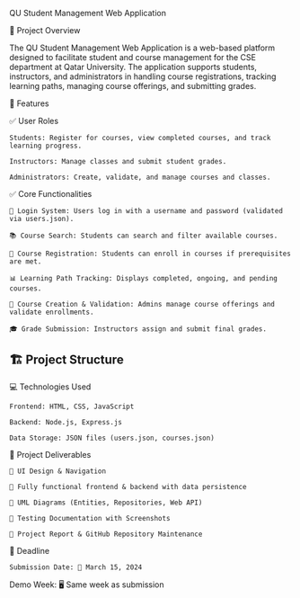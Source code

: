 QU Student Management Web Application

📌 Project Overview

The QU Student Management Web Application is a web-based platform designed to facilitate student and course management for the CSE department at Qatar University. The application supports students, instructors, and administrators in handling course registrations, tracking learning paths, managing course offerings, and submitting grades.

🚀 Features

✅ User Roles

    Students: Register for courses, view completed courses, and track learning progress.

    Instructors: Manage classes and submit student grades.

    Administrators: Create, validate, and manage courses and classes.

✅ Core Functionalities

    🔐 Login System: Users log in with a username and password (validated via users.json).

    📚 Course Search: Students can search and filter available courses.

    📝 Course Registration: Students can enroll in courses if prerequisites are met.

    📊 Learning Path Tracking: Displays completed, ongoing, and pending courses.

    🏫 Course Creation & Validation: Admins manage course offerings and validate enrollments.

    🎓 Grade Submission: Instructors assign and submit final grades.

🏗️ Project Structure
  -----------------

💻 Technologies Used

    Frontend: HTML, CSS, JavaScript

    Backend: Node.js, Express.js

    Data Storage: JSON files (users.json, courses.json)

📜 Project Deliverables

    🔹 UI Design & Navigation

    🔹 Fully functional frontend & backend with data persistence

    🔹 UML Diagrams (Entities, Repositories, Web API)

    🔹 Testing Documentation with Screenshots

    🔹 Project Report & GitHub Repository Maintenance

📅 Deadline

    Submission Date: 📆 March 15, 2024

Demo Week: 🖥️ Same week as submission
